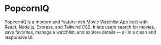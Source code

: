 # PopcornIQ
PopcornIQ is a modern and feature-rich Movie Watchlist App built with React, Node.js, Express, and Tailwind CSS. It lets users search for movies, save favorites, manage a watchlist, and explore details — all in a clean and responsive UI.
